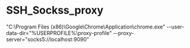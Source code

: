 # SSH_Sockss_proxy
"C:\Program Files (x86)\Google\Chrome\Application\chrome.exe" --user-data-dir="%USERPROFILE%\proxy-profile" --proxy-server="socks5://localhost:9090"
